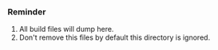 ### Reminder
1. All build files will dump here.
2. Don't remove this files by default this directory is ignored.
